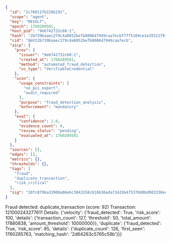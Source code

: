 ```json
{
  "id": "2c76011fb228b191",
  "scope": "agent",
  "key": "RESULT",
  "epoch": 1760289581,
  "host_pid": "9e6742732c60:1",
  "hash": "2b739baaec279c4a0852befb800647949caa7ecbf7ff5104ce1e35521f9f1d02",
  "cid": "QmV12b739baaec279c4a0852befb800647949caa7ecb",
  "aicp": {
    "prov": {
      "issuer": "9e6742732c60:1",
      "created_at": 1760289581,
      "method": "automated_fraud_detection",
      "vc_type": "VerifiableCredential"
    },
    "ucon": {
      "usage_constraints": [
        "no_pii_export",
        "audit_required"
      ],
      "purpose": "fraud_detection_analysis",
      "enforcement": "mandatory"
    },
    "eval": {
      "confidence": 1.0,
      "evidence_count": 0,
      "review_status": "pending",
      "evaluated_at": 1760289581
    }
  },
  "sources": [],
  "edges": [],
  "metrics": {},
  "thresholds": {},
  "tags": [
    "fraud",
    "duplicate_transaction",
    "risk_critical"
  ],
  "sig": "28fc8796a33900a06ebc3843158c616b36ada7242bb475370d0bd903338eeceb"
}
```

Fraud detected: duplicate_transaction (score: 92)
Transaction: 121000243277611
Details: {'velocity': {'fraud_detected': True, 'risk_score': 100, 'details': {'transaction_count': 127, 'threshold': 50, 'total_amount': 17880838, 'amount_threshold': 10000000}}, 'duplicate': {'fraud_detected': True, 'risk_score': 85, 'details': {'duplicate_count': 126, 'first_seen': 1760285763, 'matching_hash': '2d64263c5765c58b'}}}
